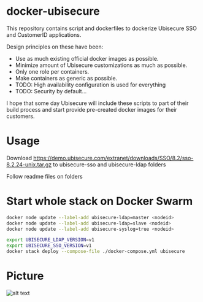 # docker-ubisecure
This repository contains script and dockerfiles to dockerize Ubisecure SSO and CustomerID applications.

Design principles on these have been:
* Use as much existing official docker images as possible.
* Minimize amount of Ubisecure customizations as much as possible.
* Only one role per containers.
* Make containers as generic as possible.
* TODO: High availability configuration is used for everything
* TODO: Security by default...

I hope that some day Ubisecure will include these scripts to part of their build process and start provide pre-created docker images for their customers.

# Usage
Download https://demo.ubisecure.com/extranet/downloads/SSO/8.2/sso-8.2.24-unix.tar.gz to ubisecure-sso and ubisecure-ldap folders

Follow readme files on folders


# Start whole stack on Docker Swarm
```bash
docker node update --label-add ubisecure-ldap=master <nodeid>
docker node update --label-add ubisecure-ldap=slave <nodeid>
docker node update --label-add ubisecure-syslog=true <nodeid>

export UBISECURE_LDAP_VERSION=v1
export UBISECURE_SSO_VERSION=v1
docker stack deploy --compose-file ./docker-compose.yml ubisecure
```


# Picture
![alt text](https://raw.githubusercontent.com/olljanat/docker-ubisecure/master/screenshots/ubisecure_on_docker.png "Ubisecure on docker")